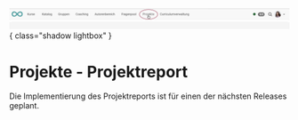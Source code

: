 ![bereiche_projekte_v1_de.png](assets/bereiche_projekte_v1_de.png){ class="shadow lightbox" }

# Projekte - Projektreport

Die Implementierung des Projektreports ist für einen der nächsten Releases geplant. 